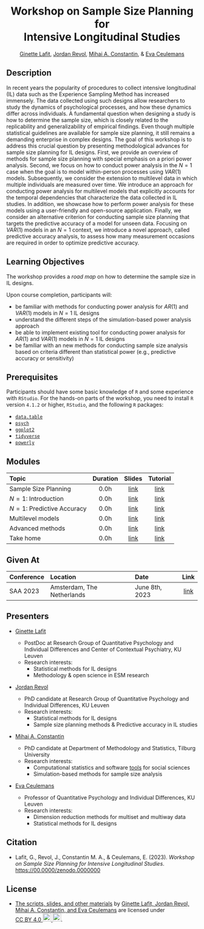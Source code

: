 <!-- Repository title. -->
<h1 align="center">
    Workshop on Sample Size Planning for
    <br>
    Intensive Longitudinal Studies
</h1>

<!-- Authors. -->
<p align="center">
    <a href="https://ppw.kuleuven.be/okp/team/Ginette_Lafit/">Ginette Lafit</a>,
    <a href="https://ppw.kuleuven.be/okp/team/Jordan_Revol/">Jordan Revol</a>,
    <a href="https://mihaiconstantin.com/">Mihai A. Constantin</a>, &
    <a href="https://ppw.kuleuven.be/okp/team/Eva_Ceulemans/">Eva Ceulemans</a>
</p>

## Description

In recent years the popularity of procedures to collect intensive longitudinal
(IL) data such as the Experience Sampling Method has increased immensely. The
data collected using such designs allow researchers to study the dynamics of
psychological processes, and how these dynamics differ across individuals. A
fundamental question when designing a study is how to determine the sample size,
which is closely related to the replicability and generalizability of empirical
findings. Even though multiple statistical guidelines are available for sample
size planning, it still remains a demanding enterprise in complex designs. The
goal of this workshop is to address this crucial question by presenting
methodological advances for sample size planning for IL designs. First, we
provide an overview of methods for sample size planning with special emphasis on
a priori power analysis. Second, we focus on how to conduct power analysis in
the $N = 1$ case when the goal is to model within-person processes using
$VAR(1)$ models. Subsequently, we consider the extension to multilevel data in
which multiple individuals are measured over time. We introduce an approach for
conducting power analysis for multilevel models that explicitly accounts for the
temporal dependencies that characterize the data collected in IL studies. In
addition, we showcase how to perform power analysis for these models using a
user-friendly and open-source application. Finally, we consider an alternative
criterion for conducting sample size planning that targets the predictive
accuracy of a model for unseen data. Focusing on $VAR(1)$ models in an $N = 1$
context, we introduce a novel approach, called predictive accuracy analysis, to
assess how many measurement occasions are required in order to optimize
predictive accuracy.

## Learning Objectives

The workshop provides a *road map* on how to determine the sample size in IL
designs.

Upon course completion, participants will:

- be familiar with methods for conducting power analysis for $AR(1)$ and
  $VAR(1)$ models in $N = 1$ IL designs
- understand the different steps of the simulation-based power analysis approach
- be able to implement existing tool for conducting power analysis for $AR(1)$
  and $VAR(1)$ models in $N = 1$ IL designs
- be familiar with an new methods for conducting sample size analysis based on
  criteria different than statistical power (e.g., predictive accuracy or
  sensitivity)

## Prerequisites

Participants should have some basic knowledge of `R` and some experience with
`RStudio`. For the hands-on parts of the workshop, you need to install `R`
version `4.1.2` or higher, `RStudio`, and the following `R` packages:

- [`data.table`](https://CRAN.R-project.org/package=data.table)
- [`psych`](https://CRAN.R-project.org/package=psych)
- [`ggplot2`](https://CRAN.R-project.org/package=ggplot2)
- [`tidyverse`](https://www.tidyverse.org/packages/)
- [`powerly`](https://CRAN.R-project.org/package=powerly)

## Modules

| Topic                        | Duration |      Slides      |     Tutorial     |
| :--------------------------- | :------: | :--------------: | :--------------: |
| Sample Size Planning         |   0.0h   | [link](https://) | [link](https://) |
| $N = 1$: Introduction        |   0.0h   | [link](https://) | [link](https://) |
| $N = 1$: Predictive Accuracy |   0.0h   | [link](https://) | [link](https://) |
| Multilevel models            |   0.0h   | [link](https://) | [link](https://) |
| Advanced methods             |   0.0h   | [link](https://) | [link](https://) |
| Take home                    |   0.0h   | [link](https://) | [link](https://) |

## Given At

| Conference | Location                   | Date           |                        Link                        |
| :--------- | :------------------------- | :------------- | :------------------------------------------------: |
| SAA 2023   | Amsterdam, The Netherlands | June 8th, 2023 | [link](https://www.saa2023.nl/amsterdam/workshops) |

## Presenters

- [Ginette Lafit]
  - PostDoc at Research Group of Quantitative Psychology and Individual Differences and Center of Contextual Psychiatry, KU Leuven
  - Research interests:
    - Statistical methods for IL designs
    - Methodology & open science in ESM research

- [Jordan Revol]
  - PhD candidate at Research Group of Quantitative Psychology and Individual Differences, KU Leuven
  - Research interests:
    - Statistical methods for IL designs
    - Sample size planning methods & Predictive accuracy in IL studies

- [Mihai A. Constantin]
  - PhD candidate at Department of Methodology and Statistics, Tilburg University
  - Research interests:
    - Computational statistics and software [tools](https://github.com/mihaiconstantin) for social sciences
    - Simulation-based methods for sample size analysis

- [Eva Ceulemans]
  - Professor of Quantitative Psychology and Individual Differences, KU Leuven
  - Research interests:
    - Dimension reduction methods for multiset and multiway data
    - Statistical methods for IL designs

## Citation

- Lafit, G., Revol, J., Constantin M. A., & Ceulemans, E. (2023). *Workshop on
  Sample Size Planning for Intensive Longitudinal Studies*.
  https://00.0000/zenodo.0000000

## License

- <p class="license-cc" xmlns:cc="https://creativecommons.org/ns#" xmlns:dct="https://purl.org/dc/terms/"><a property="dct:title" rel="cc:attributionURL" href="https://github.com/mihaiconstantin/sample-size-workshop">The scripts, slides, and other materials</a> by <a rel="cc:attributionURL dct:creator" property="cc:attributionName" href="https://github.com/mihaiconstantin/sample-size-workshop#citation">Ginette Lafit, Jordan Revol, Mihai A. Constantin, and Eva Ceulemans</a> are licensed under <a href="https://creativecommons.org/licenses/by/4.0/?ref=chooser-v1" target="_blank" rel="license noopener noreferrer" style="display:inline-block;">CC BY 4.0 <img style="height:22px!important" src="https://mirrors.creativecommons.org/presskit/icons/cc.svg?ref=chooser-v1"> <img style="height:22px!important" src="https://mirrors.creativecommons.org/presskit/icons/by.svg?ref=chooser-v1"></a>.</p>

<!-- Links. -->
[Ginette Lafit]: https://ppw.kuleuven.be/okp/team/Ginette_Lafit/
[Jordan Revol]: https://ppw.kuleuven.be/okp/team/Jordan_Revol/
[Mihai A. Constantin]: https://mihaiconstantin.com/
[Eva Ceulemans]: https://ppw.kuleuven.be/okp/team/Eva_Ceulemans/
